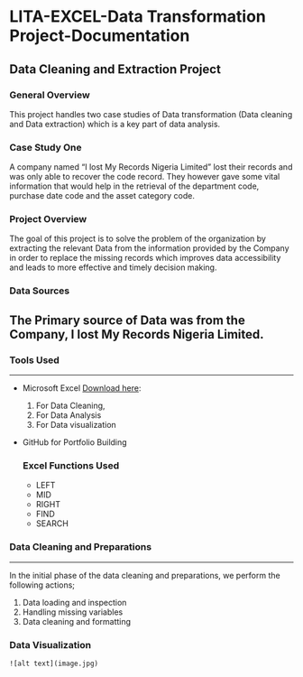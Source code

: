 # LITA-EXCEL-Data Transformation Project-Documentation

## Data Cleaning and Extraction Project

### General Overview 

This project handles two case studies of Data transformation (Data cleaning and Data extraction) which is a key part of data analysis.

### Case Study One
 A company named “I lost My Records Nigeria Limited” lost their records and was only able to recover the code record. They however gave some vital information that would help in the retrieval of the department code, purchase date code and the asset category code.
 
 ### Project Overview
The goal of this project is to solve the problem of the organization by extracting the relevant Data from the information provided by the Company in order to replace the missing records which improves data accessibility and leads to more effective and timely decision making.

### Data Sources 
The Primary source of Data was from the Company, I lost My Records Nigeria Limited.
---

### Tools Used
---
- Microsoft Excel [Download here](https://www.microsoft.com/en-us/microsoft-365/download-office):
    1. For Data Cleaning,
    2. For Data Analysis
    3. For Data visualization
- GitHub for Portfolio Building

  ### Excel Functions Used
  - LEFT
  - MID
  - RIGHT
  - FIND
  - SEARCH

### Data Cleaning and Preparations
---
In the initial phase of the data cleaning and preparations, we perform the following actions;
  1. Data loading and inspection
  2. Handling missing variables
  3. Data cleaning and formatting




### Data Visualization
	![alt text](image.jpg)

